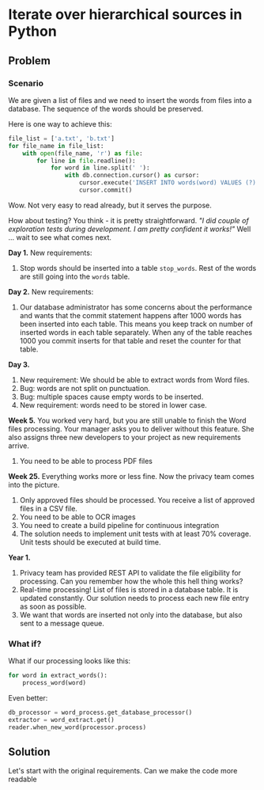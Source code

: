 # Iterate over hierarchical sources in Python

## Problem

### Scenario

We are given a list of files and we need to insert the words from files into a database. The sequence of the words should be preserved. 

Here is one way to achieve this:

```python
file_list = ['a.txt', 'b.txt']
for file_name in file_list:
    with open(file_name, 'r') as file:
        for line in file.readline():
            for word in line.split(' '):
                with db.connection.cursor() as cursor:
                    cursor.execute('INSERT INTO words(word) VALUES (?)', (word,))
                    cursor.commit()
```

Wow. Not very easy to read already, but it serves the purpose.

How about testing? You think - it is pretty straightforward. *"I did couple of exploration tests during development. I am pretty confident it works!"* Well ... wait to see what comes next. 

**Day 1.** New requirements:

1. Stop words should be inserted into a table `stop_words`. Rest of the words are still going into the `words` table.

**Day 2.** New requirements:

1. Our database administrator has some concerns about the performance and wants that the commit statement happens after 1000 words has been inserted into each table. This means you keep track on number of inserted words in each table separately. When any of the table reaches 1000 you commit inserts for that table and reset the counter for that table.

**Day 3.** 

1. New requirement: We should be able to extract words from Word files.
2. Bug: words are not split on punctuation.
3. Bug: multiple spaces cause empty words to be inserted.
4. New requirement: words need to be stored in lower case.

**Week 5.** You worked very hard, but you are still unable to finish the Word files processing. Your manager asks you to deliver without this feature. She also assigns three new developers to your project as new requirements arrive.

1. You need to be able to process PDF files

**Week 25.** Everything works more or less fine. Now the privacy team comes into the picture.

1. Only approved files should be processed. You receive a list of approved files in a CSV file.
2. You need to be able to OCR images
3. You need to create a build pipeline for continuous integration
4. The solution needs to implement unit tests with at least 70% coverage. Unit tests should be executed at build time.

**Year 1.**

1.  Privacy team has provided REST API to validate the file eligibility for processing. Can you remember how the whole this hell thing works?
2. Real-time processing! List of files is stored in a database table. It is updated constantly. Our solution needs to process each new file entry as soon as possible.
3. We want that words are inserted not only into the database, but also sent to a message queue.

### What if?

What if our processing looks like this:

```python
for word in extract_words():
    process_word(word)
```

Even better:

```python
db_processor = word_process.get_database_processor()
extractor = word_extract.get()
reader.when_new_word(processor.process)
```

## Solution

Let's start with the original requirements. Can we make the code more readable